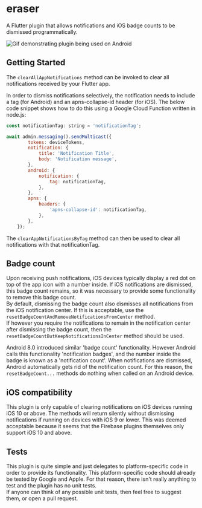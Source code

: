 # eraser

A Flutter plugin that allows notifications and iOS badge counts to be dismissed programmatically.

![Gif demonstrating plugin being used on Android](Android-eraser.gif)

## Getting Started

The `clearAllAppNotifications` method can be invoked to clear all notifications received by your Flutter app.<br />

In order to dismiss notifications selectively, the notification needs to include a tag (for Android) and an apns-collapse-id header (for iOS). The below code snippet shows how to do this using a Google Cloud Function written in node.js:

```javascript
const notificationTag: string = 'notificationTag';

await admin.messaging().sendMulticast({
        tokens: deviceTokens,
        notification: {
            title: 'Notification Title',
            body: 'Notification message',
        },
        android: {
            notification: {
                tag: notificationTag,
            },
        },
        apns: {
            headers: {
                'apns-collapse-id': notificationTag,
            },
        },
    });
```

The `clearAppNotificationsByTag` method can then be used to clear all notifications with that notificationTag.

## Badge count
Upon receiving push notifications, iOS devices typically display a red dot on top of the app icon with a number inside. If iOS notifications are dismissed, this badge count remains, so it was necessary to provide some functionality to remove this badge count.<br />
By default, dismissing the badge count also dismisses all notifications from the iOS notification center. If this is acceptable, use the `resetBadgeCountAndRemoveNotificationsFromCenter` method.<br />
If however you require the notifications to remain in the notification center after dismissing the badge count, then the `resetBadgeCountButKeepNotificationsInCenter` method should be used.<br />

Android 8.0 introduced similar 'badge count' functionality. However Android calls this functionality 'notification badges', and the number inside the badge is known as a 'notification count'. When notifications are dismissed, Android automatically gets rid of the notification count. For this reason, the `resetBadgeCount...` methods do nothing when called on an Android device.

## iOS compatibility
This plugin is only capable of clearing notifications on iOS devices running iOS 10 or above. The methods will return silently without dismissing notifications if running on devices with iOS 9 or lower. This was deemed acceptable because it seems that the Firebase plugins themselves only support iOS 10 and above.

## Tests
This plugin is quite simple and just delegates to platform-specific code in order to provide its functionality. This platform-specific code should already be tested by Google and Apple. For that reason, there isn't really anything to test and the plugin has no unit tests.<br />
If anyone can think of any possible unit tests, then feel free to suggest them, or open a pull request.
